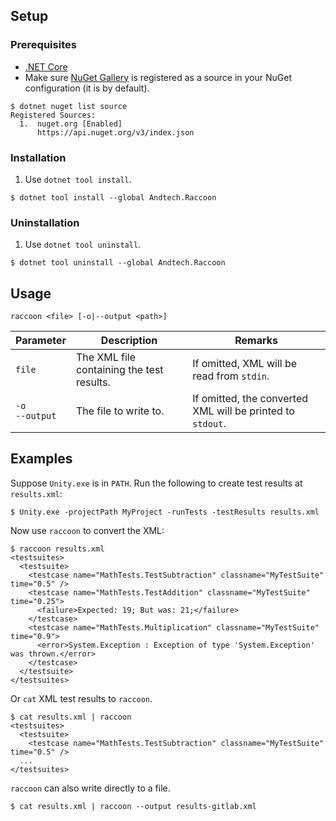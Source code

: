 ## Setup

### Prerequisites
* [.NET Core](https://docs.microsoft.com/en-us/dotnet/core/tools/global-tools)
* Make sure [NuGet Gallery](https://nuget.org) is registered as a source in your NuGet configuration (it is by default).

```shell
$ dotnet nuget list source
Registered Sources:
  1.  nuget.org [Enabled]
      https://api.nuget.org/v3/index.json
```

### Installation
1. Use `dotnet tool install`.
```shell
$ dotnet tool install --global Andtech.Raccoon
```

### Uninstallation
1. Use `dotnet tool uninstall`.
```shell
$ dotnet tool uninstall --global Andtech.Raccoon
```

## Usage
```
raccoon <file> [-o|--output <path>]
```

| Parameter | Description | Remarks |
| --- | --- | --- |
| `file` | The XML file containing the test results. | If omitted, XML will be read from `stdin`. |
| `-o`<br>`--output` | The file to write to. | If omitted, the converted XML will be printed to `stdout`. |

## Examples
Suppose `Unity.exe` is in `PATH`. Run the following to create test results at `results.xml`:

```
$ Unity.exe -projectPath MyProject -runTests -testResults results.xml
```

Now use `raccoon` to convert the XML:

```
$ raccoon results.xml
<testsuites>
  <testsuite>
    <testcase name="MathTests.TestSubtraction" classname="MyTestSuite" time="0.5" />
    <testcase name="MathTests.TestAddition" classname="MyTestSuite" time="0.25">
      <failure>Expected: 19; But was: 21;</failure>
    </testcase>
    <testcase name="MathTests.Multiplication" classname="MyTestSuite" time="0.9">
      <error>System.Exception : Exception of type 'System.Exception' was thrown.</error>
    </testcase>
  </testsuite>
</testsuites>
```

Or `cat` XML test results to `raccoon`.

```
$ cat results.xml | raccoon
<testsuites>
  <testsuite>
    <testcase name="MathTests.TestSubtraction" classname="MyTestSuite" time="0.5" />
  ...
</testsuites>
```

`raccoon` can also write directly to a file.

```
$ cat results.xml | raccoon --output results-gitlab.xml
```
